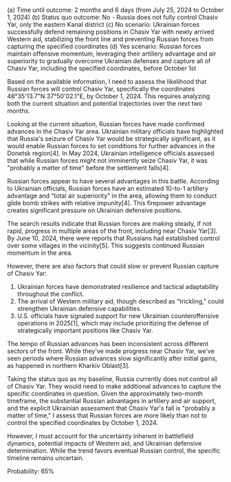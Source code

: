 (a) Time until outcome: 2 months and 6 days (from July 25, 2024 to October 1, 2024)
(b) Status quo outcome: No - Russia does not fully control Chasiv Yar, only the eastern Kanal district
(c) No scenario: Ukrainian forces successfully defend remaining positions in Chasiv Yar with newly arrived Western aid, stabilizing the front line and preventing Russian forces from capturing the specified coordinates
(d) Yes scenario: Russian forces maintain offensive momentum, leveraging their artillery advantage and air superiority to gradually overcome Ukrainian defenses and capture all of Chasiv Yar, including the specified coordinates, before October 1st

Based on the available information, I need to assess the likelihood that Russian forces will control Chasiv Yar, specifically the coordinates 48°35'13.7"N 37°50'02.1"E, by October 1, 2024. This requires analyzing both the current situation and potential trajectories over the next two months.

Looking at the current situation, Russian forces have made confirmed advances in the Chasiv Yar area. Ukrainian military officials have highlighted that Russia's seizure of Chasiv Yar would be strategically significant, as it would enable Russian forces to set conditions for further advances in the Donetsk region[4]. In May 2024, Ukrainian intelligence officials assessed that while Russian forces might not imminently seize Chasiv Yar, it was "probably a matter of time" before the settlement falls[4].

Russian forces appear to have several advantages in this battle. According to Ukrainian officials, Russian forces have an estimated 10-to-1 artillery advantage and "total air superiority" in the area, allowing them to conduct glide bomb strikes with relative impunity[4]. This firepower advantage creates significant pressure on Ukrainian defensive positions.

The search results indicate that Russian forces are making steady, if not rapid, progress in multiple areas of the front, including near Chasiv Yar[3]. By June 10, 2024, there were reports that Russians had established control over some villages in the vicinity[5]. This suggests continued Russian momentum in the area.

However, there are also factors that could slow or prevent Russian capture of Chasiv Yar:

1. Ukrainian forces have demonstrated resilience and tactical adaptability throughout the conflict.
2. The arrival of Western military aid, though described as "trickling," could strengthen Ukrainian defensive capabilities.
3. U.S. officials have signaled support for new Ukrainian counteroffensive operations in 2025[1], which may include prioritizing the defense of strategically important positions like Chasiv Yar.

The tempo of Russian advances has been inconsistent across different sectors of the front. While they've made progress near Chasiv Yar, we've seen periods where Russian advances slow significantly after initial gains, as happened in northern Kharkiv Oblast[3].

Taking the status quo as my baseline, Russia currently does not control all of Chasiv Yar. They would need to make additional advances to capture the specific coordinates in question. Given the approximately two-month timeframe, the substantial Russian advantages in artillery and air support, and the explicit Ukrainian assessment that Chasiv Yar's fall is "probably a matter of time," I assess that Russian forces are more likely than not to control the specified coordinates by October 1, 2024.

However, I must account for the uncertainty inherent in battlefield dynamics, potential impacts of Western aid, and Ukrainian defensive determination. While the trend favors eventual Russian control, the specific timeline remains uncertain.

Probability: 65%